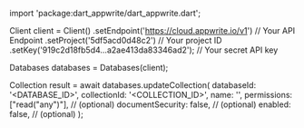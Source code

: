 import 'package:dart_appwrite/dart_appwrite.dart';

Client client = Client()
    .setEndpoint('https://cloud.appwrite.io/v1') // Your API Endpoint
    .setProject('5df5acd0d48c2') // Your project ID
    .setKey('919c2d18fb5d4...a2ae413da83346ad2'); // Your secret API key

Databases databases = Databases(client);

Collection result = await databases.updateCollection(
    databaseId: '<DATABASE_ID>',
    collectionId: '<COLLECTION_ID>',
    name: '<NAME>',
    permissions: ["read("any")"], // (optional)
    documentSecurity: false, // (optional)
    enabled: false, // (optional)
);
